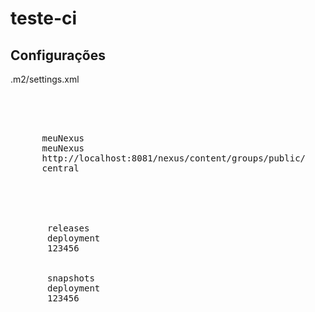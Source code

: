 # teste-ci

## Configurações

.m2/settings.xml

<pre>
<settings xmlns="http://maven.apache.org/SETTINGS/1.0.0"
  xmlns:xsi="http://www.w3.org/2001/XMLSchema-instance"
  xsi:schemaLocation="http://maven.apache.org/SETTINGS/1.0.0
                      http://maven.apache.org/xsd/settings-1.0.0.xsd">

  <mirrors>
    <mirror>
      <id>meuNexus</id>
      <name>meuNexus</name>
      <url>http://localhost:8081/nexus/content/groups/public/</url>
      <mirrorOf>central</mirrorOf>
    </mirror>
  </mirrors>

  <servers>
     <server>
       <id>releases</id>
       <username>deployment</username>
       <password>123456</password>
     </server>
     <server>
       <id>snapshots</id>
       <username>deployment</username>
       <password>123456</password>
     </server>
  </servers>
</settings>
</pre>
